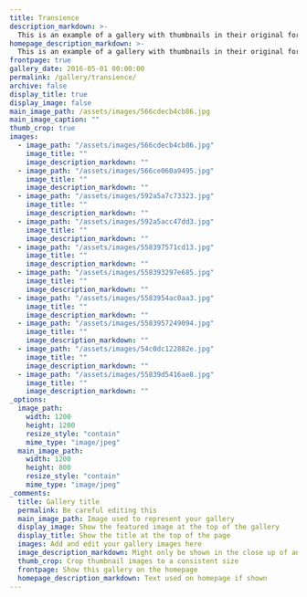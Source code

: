 ```yaml
---
title: Transience
description_markdown: >-
  This is an example of a gallery with thumbnails in their original format - landscape or portrait, exactly as you upload them.
homepage_description_markdown: >-
  This is an example of a gallery with thumbnails in their original format - landscape or portrait, exactly as you upload them. 
frontpage: true
gallery_date: 2016-05-01 00:00:00
permalink: /gallery/transience/
archive: false
display_title: true
display_image: false
main_image_path: /assets/images/566cdecb4cb86.jpg
main_image_caption: ""
thumb_crop: true
images:
  - image_path: "/assets/images/566cdecb4cb86.jpg"
    image_title: ""
    image_description_markdown: ""
  - image_path: "/assets/images/566ce060a9495.jpg"
    image_title: ""
    image_description_markdown: ""
  - image_path: "/assets/images/592a5a7c73323.jpg"
    image_title: ""
    image_description_markdown: ""
  - image_path: "/assets/images/592a5acc47dd3.jpg"
    image_title: ""
    image_description_markdown: ""
  - image_path: "/assets/images/558397571cd13.jpg"
    image_title: ""
    image_description_markdown: ""
  - image_path: "/assets/images/558393297e685.jpg"
    image_title: ""
    image_description_markdown: ""
  - image_path: "/assets/images/5583954ac0aa3.jpg"
    image_title: ""
    image_description_markdown: ""
  - image_path: "/assets/images/5583957249094.jpg"
    image_title: ""
    image_description_markdown: ""
  - image_path: "/assets/images/54c0dc122882e.jpg"
    image_title: ""
    image_description_markdown: ""
  - image_path: "/assets/images/55839d5416ae8.jpg"
    image_title: ""
    image_description_markdown: ""
_options:
  image_path:
    width: 1200
    height: 1200
    resize_style: "contain"
    mime_type: "image/jpeg"
  main_image_path:
    width: 1200
    height: 800
    resize_style: "contain"
    mime_type: "image/jpeg"
_comments:
  title: Gallery title
  permalink: Be careful editing this
  main_image_path: Image used to represent your gallery
  display_image: Show the featured image at the top of the gallery
  display_title: Show the title at the top of the page
  images: Add and edit your gallery images here
  image_description_markdown: Might only be shown in the close up of an image
  thumb_crop: Crop thumbnail images to a consistent size
  frontpage: Show this gallery on the homepage
  homepage_description_markdown: Text used on homepage if shown
---
```

